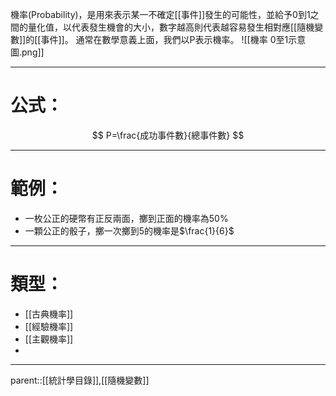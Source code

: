機率(Probability)，是用來表示某一不確定[[事件]]發生的可能性，並給予0到1之間的量化值，以代表發生機會的大小，數字越高則代表越容易發生相對應[[隨機變數]]的[[事件]]。
通常在數學意義上面，我們以P表示機率。
![[機率 0至1示意圖.png]]
- - -
# 公式：
$$
P=\frac{成功事件數}{總事件數}
$$
- - -
# 範例：
- 一枚公正的硬幣有正反兩面，擲到正面的機率為50%
- 一顆公正的骰子，擲一次擲到5的機率是$\frac{1}{6}$
- - -
# 類型：
- [[古典機率]]
- [[經驗機率]]
- [[主觀機率]]
- 
- - -
parent::[[統計學目錄]],[[隨機變數]]